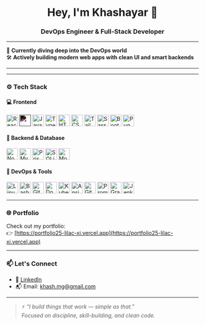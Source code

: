 <h1 align="center">Hey, I'm Khashayar 👋</h1>
<h3 align="center">DevOps Engineer & Full-Stack Developer </h3>


---

🌱 **Currently diving deep into the DevOps world**  
🛠️ **Actively building modern web apps with clean UI and smart backends**

---

---

### ⚙️ Tech Stack

#### 💻 Frontend
<p align="left">
  <img src="https://cdn.jsdelivr.net/gh/devicons/devicon/icons/react/react-original.svg" alt="React" width="30" height="30"/>
  <img src="https://cdn.jsdelivr.net/gh/devicons/devicon/icons/nextjs/nextjs-original.svg" alt="Next.js" width="30" height="30" style="filter: invert(1)"/>
  <img src="https://cdn.jsdelivr.net/gh/devicons/devicon/icons/javascript/javascript-original.svg" alt="JavaScript" width="30" height="30"/>
  <img src="https://cdn.jsdelivr.net/gh/devicons/devicon/icons/typescript/typescript-original.svg" alt="TypeScript" width="30" height="30"/>
  <img src="https://cdn.jsdelivr.net/gh/devicons/devicon/icons/html5/html5-original.svg" alt="HTML" width="30" height="30"/>
  <img src="https://cdn.jsdelivr.net/gh/devicons/devicon/icons/css3/css3-original.svg" alt="CSS" width="30" height="30"/>
  <img src="https://cdn.simpleicons.org/tailwindcss/06B6D4" alt="Tailwind CSS" width="30" height="30"/>
  <img src="https://cdn.jsdelivr.net/gh/devicons/devicon/icons/sass/sass-original.svg" alt="Sass" width="30" height="30"/>
  <img src="https://cdn.jsdelivr.net/gh/devicons/devicon/icons/bootstrap/bootstrap-original.svg" alt="Bootstrap" width="30" height="30"/>
  <img src="https://cdn.simpleicons.org/pug/A86454" alt="Pug" width="30" height="30"/>
  
</p>

#### 🧠 Backend & Database
<p align="left">
  <img src="https://cdn.jsdelivr.net/gh/devicons/devicon/icons/nodejs/nodejs-original.svg" alt="Node.js" width="30" height="30"/>
  <img src="https://cdn.jsdelivr.net/gh/devicons/devicon/icons/mysql/mysql-original.svg" alt="MySQL" width="30" height="30"/>
  <img src="https://cdn.jsdelivr.net/gh/devicons/devicon/icons/prisma/prisma-original.svg" alt="Prisma" width="30" height="30"/>
  <img src="https://cdn.jsdelivr.net/gh/devicons/devicon/icons/sqlite/sqlite-original.svg" alt="SQLite" width="30" height="30"/>
  <img src="https://cdn.jsdelivr.net/gh/devicons/devicon/icons/mongodb/mongodb-original.svg" alt="MongoDB" width="30" height="30"/>
 
</p>

#### 🐧 DevOps & Tools
<p align="left">
  <!-- Core Tools -->
  <img src="https://cdn.jsdelivr.net/gh/devicons/devicon/icons/linux/linux-original.svg" alt="Linux" width="30" height="30"/>
  <img src="https://cdn.jsdelivr.net/gh/devicons/devicon/icons/bash/bash-original.svg" alt="Bash" width="30" height="30"/>
  <img src="https://cdn.jsdelivr.net/gh/devicons/devicon/icons/git/git-original.svg" alt="Git" width="30" height="30"/>
  <img src="https://cdn.jsdelivr.net/gh/devicons/devicon/icons/docker/docker-original.svg" alt="Docker" width="30" height="30"/>
  
  <!-- DevOps & Automation -->
  <img src="https://cdn.jsdelivr.net/gh/devicons/devicon/icons/kubernetes/kubernetes-plain.svg" alt="Kubernetes" width="30" height="30"/>
  <img src="https://cdn.jsdelivr.net/gh/devicons/devicon/icons/ansible/ansible-original.svg" alt="Ansible" width="30" height="30"/>
  <img src="https://cdn.jsdelivr.net/gh/devicons/devicon/icons/gitlab/gitlab-original.svg" alt="GitLab" width="30" height="30"/>
  
  <!-- Monitoring & CI/CD -->
  <img src="https://cdn.jsdelivr.net/gh/devicons/devicon/icons/prometheus/prometheus-original.svg" alt="Prometheus" width="30" height="30"/>
  <img src="https://cdn.jsdelivr.net/gh/devicons/devicon/icons/grafana/grafana-original.svg" alt="Grafana" width="30" height="30"/>
  
  <!-- Optional: CI/CD generic icon (Jenkins) -->
  <img src="https://cdn.jsdelivr.net/gh/devicons/devicon/icons/jenkins/jenkins-original.svg" alt="Jenkins (CI/CD)" width="30" height="30"/>
</p>


---

### 🌐 Portfolio

Check out my portfolio:  
👉 [https://portfolio25-lilac-xi.vercel.app](https://portfolio25-lilac-xi.vercel.app)

---

### 📫 Let's Connect

- 💼 [LinkedIn](https://www.linkedin.com/in/khashayar-mir/)
- 📬 Email: khash.mg@gmail.com  

---

> ⚡ *“I build things that work — simple as that.”*  
> *Focused on discipline, skill-building, and clean code.*
